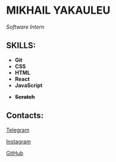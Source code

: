 # MIKHAIL YAKAULEU

_Software Intern_

## SKILLS:

- **Git**
- **CSS**
- **HTML**
- **React**
- **JavaScript**

* **~~Scratch~~**

## Contacts:

[Telegram](https://t.me/cyclnt)

[Instagram](https://instagram.com/cyclnt)

[GitHub](https://github.com/cyclnt)
